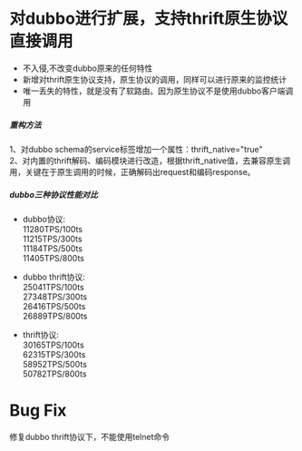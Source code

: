 # 对dubbo进行扩展，支持thrift原生协议直接调用


  - 不入侵,不改变dubbo原来的任何特性
  - 新增对thrift原生协议支持，原生协议的调用，同样可以进行原来的监控统计
  - 唯一丢失的特性，就是没有了软路由。因为原生协议不是使用dubbo客户端调用

##### 重构方法
1、对dubbo schema的service标签增加一个属性：thrift_native="true"    
2、对内置的thrift解码、编码模块进行改造，根据thrift_native值，去兼容原生调用，关键在于原生调用的时候，正确解码出request和编码response。

##### dubbo三种协议性能对比
- dubbo协议:           
    11280TPS/100ts  
    11215TPS/300ts  
    11184TPS/500ts  
    11405TPS/800ts

- dubbo thrift协议:     
    25041TPS/100ts  
    27348TPS/300ts  
    26416TPS/500ts   
    26889TPS/800ts

- thrift协议:     
    30165TPS/100ts  
    62315TPS/300ts  
    58952TPS/500ts   
    50782TPS/800ts



# Bug Fix

修复dubbo thrift协议下，不能使用telnet命令



